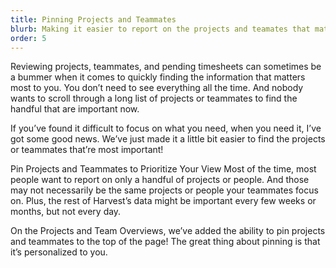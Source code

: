 ```yaml
---
title: Pinning Projects and Teammates
blurb: Making it easier to report on the projects and teamates that matter.
order: 5
---
```


Reviewing projects, teammates, and pending timesheets can sometimes be a bummer when it comes to quickly finding the information that matters most to you. You don’t need to see everything all the time. And nobody wants to scroll through a long list of projects or teammates to find the handful that are important now.

If you’ve found it difficult to focus on what you need, when you need it, I’ve got some good news. We’ve just made it a little bit easier to find the projects or teammates that’re most important!

Pin Projects and Teammates to Prioritize Your View
Most of the time, most people want to report on only a handful of projects or people. And those may not necessarily be the same projects or people your teammates focus on. Plus, the rest of Harvest’s data might be important every few weeks or months, but not every day.

On the Projects and Team Overviews, we’ve added the ability to pin projects and teammates to the top of the page! The great thing about pinning is that it’s personalized to you.
